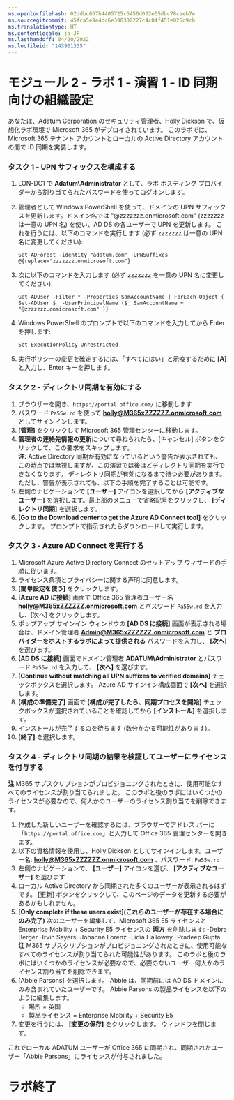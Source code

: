 ```yaml
---
ms.openlocfilehash: 02ddbc057b4405725c6450d032e55dbc78caeb7e
ms.sourcegitcommit: 45fca5e9e4dc6e398302227c4c04f451e025d9cb
ms.translationtype: HT
ms.contentlocale: ja-JP
ms.lasthandoff: 04/20/2022
ms.locfileid: "143961335"
---
```

# <a name="module-2---lab-1---exercise-1---setting-up-your-organization-for-identity-synchronization"></a>モジュール 2 - ラボ 1 - 演習 1 - ID 同期向けの組織設定 

あなたは、Adatum Corporation のセキュリティ管理者、Holly Dickson で、仮想化ラボ環境で Microsoft 365 がデプロイされています。 このラボでは、Microsoft 365 テナント アカウントとローカルの Active Directory アカウントの間で ID 同期を実装します。

### <a name="task-1---configure-your-upn-suffix"></a>タスク 1 - UPN サフィックスを構成する

1.  LON-DC1 で **Adatum\Administrator** として、ラボ ホスティング プロバイダーから割り当てられたパスワードを使ってログオンします。
2.  管理者として Windows PowerShell を使って、ドメインの UPN サフィックスを更新します。ドメイン名では "@zzzzzzz.onmicrosoft.com" (zzzzzzz は一意の UPN 名) を使い、AD DS の各ユーザーで UPN を更新します。 これを行うには、以下のコマンドを実行します (必ず zzzzzzz は一意の UPN 名に変更してください):

        Set-ADForest -identity "adatum.com" -UPNSuffixes @{replace="zzzzzzz.onmicrosoft.com"}  
3.  次に以下のコマンドを入力します (必ず zzzzzzz を一意の UPN 名に変更してください): 

        Get-ADUser –Filter * -Properties SamAccountName | ForEach-Object { Set-ADUser $_ -UserPrincipalName ($_.SamAccountName + "@zzzzzzz.onmicrosoft.com" )}
4.  Windows PowerShell のプロンプトで以下のコマンドを入力してから Enter を押します:

        Set-ExecutionPolicy Unrestricted  
5.  実行ポリシーの変更を確定するには、「すべてにはい」と示唆するために **[A]** と入力し、Enter キーを押します。
 
### <a name="task-2---enable-directory-synchronization"></a>タスク 2 - ディレクトリ同期を有効にする

1.  ブラウザーを開き、`https://portal.office.com/` に移動します   
2.  パスワード `Pa55w.rd` を使って **holly@M365xZZZZZZ.onmicrosoft.com** としてサインインします。    
3.  **[管理]** をクリックして Microsoft 365 管理センターに移動します。
4.  **管理者の連絡先情報の更新**について尋ねられたら、[キャンセル] ボタンをクリックして、この要求をスキップします。  
    **注:**  Active Directory 同期が有効になっているという警告が表示されても、この時点では無視しますが、この演習では後ほどディレクトリ同期を実行できなくなります。 ディレクトリ同期が有効になるまで待つ必要があります。 ただし、警告が表示されても、以下の手順を完了することは可能です。  
5.  左側のナビゲーションで **[ユーザー]** アイコンを選択してから **[アクティブなユーザー]** を選択します。最上部のメニューで省略記号をクリックし、 **[ディレクトリ同期]** を選択します。   
6.  **[Go to the Download center to get the Azure AD Connect tool]** をクリックします。   プロンプトで指示されたらダウンロードして実行します。
    
### <a name="task-3---run-azure-ad-connect"></a>タスク 3 - Azure AD Connect を実行する

1.  Microsoft Azure Active Directory Connect のセットアップ ウィザードの手順に従います。 
2.  ライセンス条項とプライバシーに関する声明に同意します。
3.  **[簡単設定を使う]** をクリックします。   
4.  **[Azure AD に接続]** 画面で Office 365 管理者ユーザー名 **holly@M365xZZZZZZ.onmicrosoft.com** とパスワード `Pa55w.rd` を入力し、[次へ] をクリックします。   
5.  ポップアップ サインイン ウィンドウの **[AD DS に接続]** 画面が表示される場合は、ドメイン管理者 **Admin@M365xZZZZZZ.onmicrosoft.com** と **プロバイダーをホストするラボによって提供される** パスワードを入力し、 **[次へ]** を選びます。   
6.  **[AD DS に接続]** 画面でドメイン管理者 **ADATUM\Administrator** とパスワード `Pa55w.rd` を入力して、 **[次へ]** を選びます。
7.  **[Continue without matching all UPN suffixes to verified domains]** チェックボックスを選択します。 Azure AD サインイン構成画面で **[次へ]** を選択します。   
8.  **[構成の準備完了]** 画面で **[構成が完了したら、同期プロセスを開始]** チェックボックスが選択されていることを確認してから **[インストール]** を選択します。   
9.  インストールが完了するのを待ちます (数分かかる可能性があります)。   
10. **[終了]** を選択します。   

### <a name="task-4---validate-the-results-of-directory-synchronization-and-license-a-user"></a>タスク 4 - ディレクトリ同期の結果を検証してユーザーにライセンスを付与する 

**注** M365 サブスクリプションがプロビジョニングされたときに、使用可能なすべてのライセンスが割り当てられました。 このラボと後のラボにはいくつかのライセンスが必要なので、何人かのユーザーのライセンス割り当てを削除できます。

1.  作成した新しいユーザーを確認するには、ブラウザーでアドレス バーに「`https://portal.office.com`」と入力して Office 365 管理センターを開きます。  
2.  以下の資格情報を使用し、Holly Dickson としてサインインします。ユーザー名: **holly@M365xZZZZZZ.onmicrosoft.com** 、パスワード: `Pa55w.rd`  
3.  左側のナビゲーションで、 **[ユーザー]** アイコンを選び、 **[アクティブなユーザー]** を選びます 
4.  ローカル Active Directory から同期された多くのユーザーが表示されるはずです。  [更新] ボタンをクリックして、このページのデータを更新する必要があるかもしれません。  
5.  **[Only complete if these users exist]\(これらのユーザーが存在する場合にのみ完了\)** 次のユーザーを編集して、Microsoft 365 E5 ライセンスと Enterprise Mobility + Security E5 ライセンスの **両方** を削除します: -Debra Berger -Irvin Sayers -Johanna Lorenz -Lidia Hallowey -Pradeep Gupta **注** M365 サブスクリプションがプロビジョニングされたときに、使用可能なすべてのライセンスが割り当てられた可能性があります。 このラボと後のラボにはいくつかのライセンスが必要なので、必要のないユーザー何人かのライセンス割り当てを削除できます。
6.  [Abbie Parsons] を選択します。  Abbie は、同期前には AD DS ドメインにのみ含まれていたユーザーです。 Abbie Parsons の製品ライセンスを以下のように編集します。 
    - 場所 = 英国
    - 製品ライセンス = Enterprise Mobility + Security E5
7.  変更を行うには、 **[変更の保存]** をクリックします。 ウィンドウを閉じます。

これでローカル ADATUM ユーザーが Office 365 に同期され、同期されたユーザー「Abbie Parsons」にライセンスが付与されました。

# <a name="end-of-lab"></a>ラボ終了  

 
